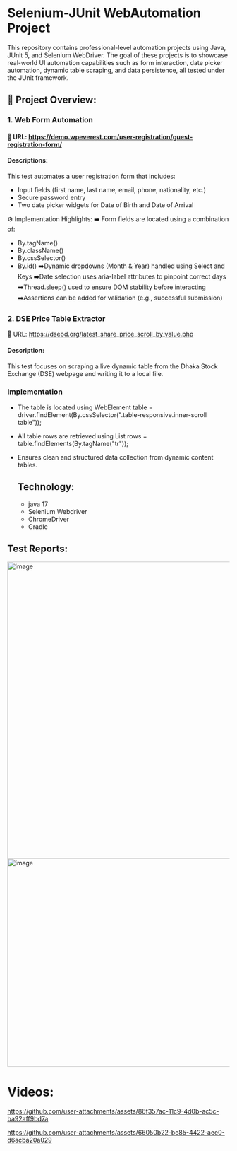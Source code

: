 # Selenium-JUnit WebAutomation Project
This repository contains professional-level automation projects using Java, JUnit 5, and Selenium WebDriver. The goal of these projects is to showcase real-world UI automation capabilities such as form interaction, date picker automation, dynamic table scraping, and data persistence, all tested under the JUnit framework.

## 📁 Project Overview:
### 1. Web Form Automation
#### 🔗 URL: https://demo.wpeverest.com/user-registration/guest-registration-form/
#### Descriptions: 

 This test automates a user registration form that includes:
- Input fields (first name, last name, email, phone, nationality, etc.)
- Secure password entry
- Two date picker widgets for Date of Birth and Date of Arrival

⚙️ Implementation Highlights:
➡️ Form fields are located using a combination of:

- By.tagName()
- By.className()
- By.cssSelector()
- By.id()
➡️Dynamic dropdowns (Month & Year) handled using Select and Keys
➡️Date selection uses aria-label attributes to pinpoint correct days
➡️Thread.sleep() used to ensure DOM stability before interacting
➡️Assertions can be added for validation (e.g., successful submission)

### 2. DSE Price Table Extractor
🔗 URL: https://dsebd.org/latest_share_price_scroll_by_value.php

 #### Description:
This test focuses on scraping a live dynamic table from the Dhaka Stock Exchange (DSE) webpage and writing it to a local file.

### Implementation 
- The table is located using
  WebElement table = driver.findElement(By.cssSelector(".table-responsive.inner-scroll table"));
- All table rows are retrieved using
  List<WebElement> rows = table.findElements(By.tagName("tr"));
- Ensures clean and structured data collection from dynamic content tables.


  ## Technology:
  - java 17
  - Selenium Webdriver
  - ChromeDriver
  - Gradle


## Test Reports:
<img width="1112" height="671" alt="image" src="https://github.com/user-attachments/assets/720742de-9fd9-4f59-bf3f-68780f5ae8aa" />
<img width="1097" height="472" alt="image" src="https://github.com/user-attachments/assets/213ca494-060d-424f-84a0-816df788406f" />


# Videos:




https://github.com/user-attachments/assets/86f357ac-11c9-4d0b-ac5c-ba92aff9bd7a

https://github.com/user-attachments/assets/66050b22-be85-4422-aee0-d6acba20a029






